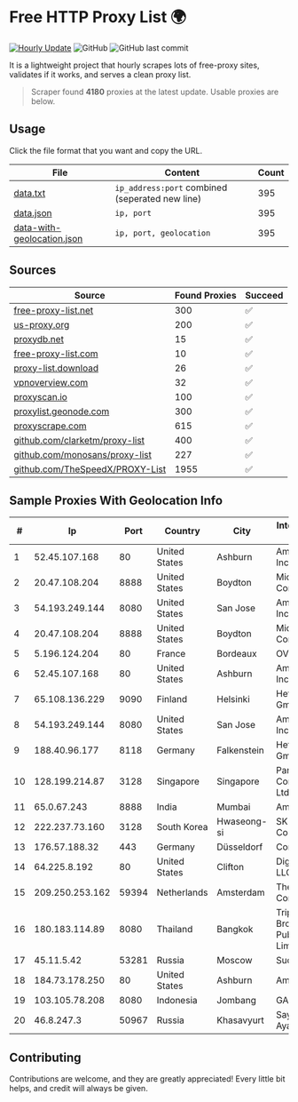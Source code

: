 
# Free HTTP Proxy List 🌍

[![Hourly Update](https://github.com/mertguvencli/http-proxy-list/actions/workflows/main.yml/badge.svg?branch=main)](https://github.com/mertguvencli/http-proxy-list/actions/workflows/main.yml)
![GitHub](https://img.shields.io/github/license/mertguvencli/http-proxy-list)
![GitHub last commit](https://img.shields.io/github/last-commit/mertguvencli/http-proxy-list)

It is a lightweight project that hourly scrapes lots of free-proxy sites, validates if it works, and serves a clean proxy list.


> Scraper found **4180** proxies at the latest update. Usable proxies are below.

## Usage

Click the file format that you want and copy the URL.


|File|Content|Count|
|----|-------|-----|
|[data.txt](https://raw.githubusercontent.com/mertguvencli/http-proxy-list/main/proxy-list/data.txt)|`ip_address:port` combined (seperated new line)|395|
|[data.json](https://raw.githubusercontent.com/mertguvencli/http-proxy-list/main/proxy-list/data.json)|`ip, port`|395|
|[data-with-geolocation.json](https://raw.githubusercontent.com/mertguvencli/http-proxy-list/main/proxy-list/data-with-geolocation.json)|`ip, port, geolocation`|395|

## Sources

|Source|Found Proxies|Succeed|
|------|-------------|-------|
|[free-proxy-list.net](https://free-proxy-list.net)|300|✅|
|[us-proxy.org](https://www.us-proxy.org)|200|✅|
|[proxydb.net](http://proxydb.net)|15|✅|
|[free-proxy-list.com](https://free-proxy-list.com/?page=&port=&type%5B%5D=http&type%5B%5D=https&up_time=0&search=Search)|10|✅|
|[proxy-list.download](https://www.proxy-list.download/HTTP)|26|✅|
|[vpnoverview.com](https://vpnoverview.com/privacy/anonymous-browsing/free-proxy-servers)|32|✅|
|[proxyscan.io](https://www.proxyscan.io)|100|✅|
|[proxylist.geonode.com](https://proxylist.geonode.com/api/proxy-list?limit=300&page=1&sort_by=lastChecked&sort_type=desc&protocols=http,https)|300|✅|
|[proxyscrape.com](https://api.proxyscrape.com/v2/?request=displayproxies&protocol=http&timeout=10000&country=all&ssl=all&anonymity=all)|615|✅|
|[github.com/clarketm/proxy-list](https://raw.githubusercontent.com/clarketm/proxy-list/master/proxy-list-raw.txt)|400|✅|
|[github.com/monosans/proxy-list](https://raw.githubusercontent.com/monosans/proxy-list/main/proxies/http.txt)|227|✅|
|[github.com/TheSpeedX/PROXY-List](https://raw.githubusercontent.com/TheSpeedX/PROXY-List/master/http.txt)|1955|✅|


## Sample Proxies With Geolocation Info

|#|Ip|Port|Country|City|Internet Service Provider|
|-|--|----|-------|----|-------------------------|
|1|52.45.107.168|80|United States|Ashburn|Amazon.com, Inc.|
|2|20.47.108.204|8888|United States|Boydton|Microsoft Corporation|
|3|54.193.249.144|8080|United States|San Jose|Amazon.com, Inc.|
|4|20.47.108.204|8888|United States|Boydton|Microsoft Corporation|
|5|5.196.124.204|80|France|Bordeaux|OVH SAS|
|6|52.45.107.168|80|United States|Ashburn|Amazon.com, Inc.|
|7|65.108.136.229|9090|Finland|Helsinki|Hetzner Online GmbH|
|8|54.193.249.144|8080|United States|San Jose|Amazon.com, Inc.|
|9|188.40.96.177|8118|Germany|Falkenstein|Hetzner Online GmbH|
|10|128.199.214.87|3128|Singapore|Singapore|Partner Communications Ltd.|
|11|65.0.67.243|8888|India|Mumbai|Amazon.com|
|12|222.237.73.160|3128|South Korea|Hwaseong-si|SK Broadband Co Ltd|
|13|176.57.188.32|443|Germany|Düsseldorf|Contabo GmbH|
|14|64.225.8.192|80|United States|Clifton|DigitalOcean, LLC|
|15|209.250.253.162|59394|Netherlands|Amsterdam|The Constant Company|
|16|180.183.114.89|8080|Thailand|Bangkok|Triple T Broadband Public Company Limited|
|17|45.11.5.42|53281|Russia|Moscow|Sudak-Net LLC|
|18|184.73.178.250|80|United States|Ashburn|Amazon.com|
|19|103.105.78.208|8080|Indonesia|Jombang|GARUDA|
|20|46.8.247.3|50967|Russia|Khasavyurt|Saypudinov Ayatula|



## Contributing

Contributions are welcome, and they are greatly appreciated! Every
little bit helps, and credit will always be given.

